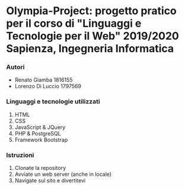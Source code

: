 # Olympia-Project: progetto pratico per il corso di "Linguaggi e Tecnologie per il Web" 2019/2020 Sapienza, Ingegneria Informatica

### Autori
- Renato Giamba 1816155
- Lorenzo Di Luccio 1797569

### Linguaggi e tecnologie utilizzati
1. HTML
2. CSS
3. JavaScript & JQuery
4. PHP & PostgreSQL
5. Framework Bootstrap

### Istruzioni
1. Clonate la repository
2. Avviate un web server (anche in locale)
3. Navigate sul sito e divertitevi
